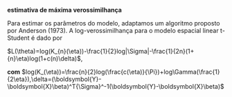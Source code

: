 **estimativa de máxima verossimilhança**

  Para estimar os parâmetros do modelo, adaptamos um algoritmo proposto por Anderson (1973).
A log-verossimilhança para o modelo espacial linear t-Student é dado por

   $L(\theta)=log(K_{n}(\eta))-\frac{1}{2}log|\Sigma|-\frac{1}{2n}(1+{n}\eta)log(1+c(n)\delta)$,

   **com** $log(K_(\eta))=\frac{n}{2}log(\frac{c(\eta)}{\Pi})+log\Gamma(\frac{1}{2\eta}),\delta=(\boldsymbol{Y}-\boldsymbol{X}\beta)^T{\Sigma}^-1(\boldsymbol{Y}-\boldsymbol{X}\beta)$
